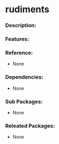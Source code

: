 # rudiments

### Description:


### Features:


### Reference:
* None

### Dependencies:
* None

### Sub Packages:
* None

### Releated Packages:
* None